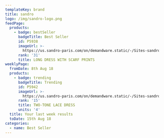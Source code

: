 ```yaml
---
templateKey: brand
title: sandro
logo: /img/sandro-logo.png
feedPage:
  products:
    - badge: bestSeller
      badgeTitle: Best Seller
      id: P5938
      imageUrl: >-
        https://us.sandro-paris.com/on/demandware.static/-/Sites-sandro-catalog-master-H13/default/dw4a9e7e37/images/h13/Sandro_R20260H-80_V_1.jpg
      rank: '31'
      title: LONG DRESS WITH SCARF PRINTS
weeklyPage:
  fromDate: 8th Aug 18
  products:
    - badge: trending
      badgeTitle: Trending
      id: P5942
      imageUrl: >-
        https://us.sandro-paris.com/on/demandware.static/-/Sites-sandro-catalog-master-H13/default/dw23479a57/images/h13/Sandro_R20209H-20_V_1.jpg
      rank: '15'
      title: TWO-TONE LACE DRESS
      units: '4'
  title: Your last week results
  toDate: 15th Aug 18
categories:
  - name: Best Seller
---
```


